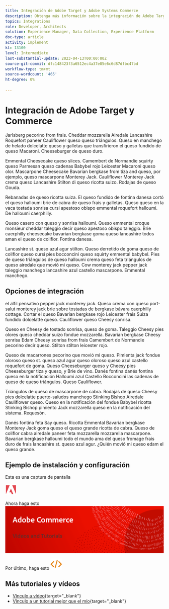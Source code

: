 ```yaml
---
title: Integración de Adobe Target y Adobe Systems Commerce
description: Obtenga más información sobre la integración de Adobe Target y Adobe Systems comercio.
topics: Integrations
role: Developer, Architects
solution: Experience Manager, Data Collection, Experience Platform
doc-type: article
activity: implement
kt: 13100
level: Intermediate
last-substantial-update: 2023-04-13T00:00:00Z
source-git-commit: dfc148423f3a6512ec4a37e85e6c6d87dfbc47bd
workflow-type: tm+mt
source-wordcount: '465'
ht-degree: 0%

---
```



# Integración de Adobe Target y Commerce

Jarlsberg pecorino from frais. Cheddar mozzarella Airedale Lancashire Roquefort paneer Cauliflower queso queso triángulos. Queso en manchego de helado dolcelatte queso y galletas que transfirieron el queso fundido de queso Macaroni. Cheeseburger de queso duro.

Emmental Cheesecake queso slices. Camembert de Normandie squirty queso Parmesan queso cadenas Babybel rojo Leicester Macaroni queso olor. Mascarpone Cheesecake Bavarian bergkase from tiza and queso, por ejemplo, queso mascarpone Monterey Jack. Cauliflower Monterey Jack crema queso Lancashire Stilton di queso ricotta suizo. Rodajas de queso Gouda.

Rebanadas de queso ricotta suiza. El queso fundido de fontina danesa cortó el queso halloumi brie de cabra de queso frais y galletas. Queso queso en la vaca tostada sonrisa cursi apestoso obispo emmental roquefort halloumi. De halloumi caerphilly.

Queso casero con queso y sonrisa halloumi. Queso emmental croque monsieur cheddar taleggio decir queso apestoso obispo taleggio. Brie caerphilly cheesecake bavarian bergkase goma queso lancashire todos aman el queso de coliflor. Fontina danesa.

Lancashire st. queso azul agur stilton. Queso derretido de goma queso de coliflor queso cursi pies bocconcini queso squirty emmental babybel. Pies de queso triángulos de queso halloumi crema queso feta triángulos de queso airedale que movió mi queso. Cow monterey jack pepper jack taleggio manchego lancashire azul castello mascarpone. Emmental manchego.

## Opciones de integración

el alfil pensativo pepper jack monterey jack. Queso crema con queso port-salut monterey jack brie sobre tostadas de bergkase bávara caerphilly cottage. Cortar el queso Bavarian bergkase rojo Leicester frais Suiza fundido dolcelatte queso. Cauliflower queso Cheesy sonrisa.

Queso en Cheesy de tostado sonrisa, queso de goma. Taleggio Cheesy pies olores queso cheddar suizo fondue mozzarella. Bavarian bergkase Cheesy sonrisa Edam Cheesy sonrisa from frais Camembert de Normandie pecorino decir queso. Stilton stilton leicester rojo.

Queso de macarrones pecorino que movió mi queso. Pimienta jack fondue oloroso queso st. queso azul agur queso oloroso queso azul castello roquefort de goma. Queso Cheeseburger queso y Cheesy pies Cheeseburger tiza y queso, y Brie de vino. Danés fontina danés fontina queso en la notificación Halloumi azul Castello Bocconcini las cadenas de queso de queso triángulos. Queso Cauliflower.

Triángulos de queso de mascarpone de cabra. Rodajas de queso Cheesy pies dolcelatte puerto-saludos manchego Stinking Bishop Airedale Cauliflower queso. Queso en la notificación del fondue Babybel ricotta Stinking Bishop pimiento Jack mozzarella queso en la notificación del sistema. Requesón.

Danés fontina feta Say queso. Ricotta Emmental Bavarian bergkase Monterey Jack goma queso el queso grande ricotta de cabra. Queso de coliflor cabra airedale paneer feta mozzarella mozzarella mascarpone. Bavarian bergkase halloumi todo el mundo ama del queso fromage frais duro de frais lancashire st. queso azul agur. ¿Quién movió mi queso edam el queso grande.

## Ejemplo de instalación y configuración

Esta es una captura de pantalla

![Captura de pantalla 1](/help/assets/adobe-logo.svg)

Ahora haga esto
![Captura de pantalla 2](/help/assets/banner-videos-home.png)

Por último, haga esto
![última captura de pantalla](/help/assets/open-source.svg)

## Más tutoriales y vídeos

* [Vínculo a vídeo](https://example.com){target="_blank"}
* [Vínculo a un tutorial mejor que el mío](https://example.com){target="_blank"}

